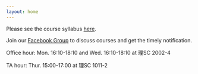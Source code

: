 ```yaml
---
layout: home
---
```

Please see the course syllabus [here](/nsysu-EE1004A/static_files/presentations/course_outline.pdf).

Join our [Facebook Group](https://www.facebook.com/groups/314913597074836) to discuss courses and get the timely notification.

Office hour: Mon. 16:10-18:10 and Wed. 16:10-18:10 at 理SC 2002-4

TA hour: Thur. 15:00-17:00 at 理SC 1011-2
